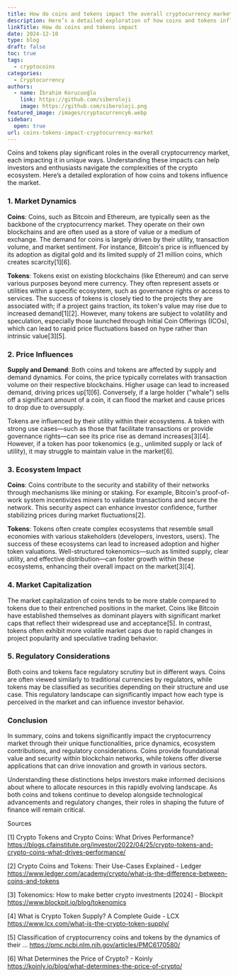 ```yaml
---
title: How do coins and tokens impact the overall cryptocurrency market
description: Here’s a detailed exploration of how coins and tokens influence the market.
linkTitle: How do coins and tokens impact
date: 2024-12-10
type: blog
draft: false
toc: true
tags:
  - cryptocoins
categories:
  - Cryptocurrency
authors:
  - name: İbrahim Korucuoğlu
    link: https://github.com/siberoloji
    image: https://github.com/siberoloji.png
featured_image: /images/cryptocurrency6.webp
sidebar:
  open: true
url: coins-tokens-impact-cryptocurrency-market
---
```

Coins and tokens play significant roles in the overall cryptocurrency market, each impacting it in unique ways. Understanding these impacts can help investors and enthusiasts navigate the complexities of the crypto ecosystem. Here’s a detailed exploration of how coins and tokens influence the market.

### 1. Market Dynamics

**Coins**: Coins, such as Bitcoin and Ethereum, are typically seen as the backbone of the cryptocurrency market. They operate on their own blockchains and are often used as a store of value or a medium of exchange. The demand for coins is largely driven by their utility, transaction volume, and market sentiment. For instance, Bitcoin's price is influenced by its adoption as digital gold and its limited supply of 21 million coins, which creates scarcity[1][6]. 

**Tokens**: Tokens exist on existing blockchains (like Ethereum) and can serve various purposes beyond mere currency. They often represent assets or utilities within a specific ecosystem, such as governance rights or access to services. The success of tokens is closely tied to the projects they are associated with; if a project gains traction, its token's value may rise due to increased demand[1][2]. However, many tokens are subject to volatility and speculation, especially those launched through Initial Coin Offerings (ICOs), which can lead to rapid price fluctuations based on hype rather than intrinsic value[3][5].

### 2. Price Influences

**Supply and Demand**: Both coins and tokens are affected by supply and demand dynamics. For coins, the price typically correlates with transaction volume on their respective blockchains. Higher usage can lead to increased demand, driving prices up[1][6]. Conversely, if a large holder ("whale") sells off a significant amount of a coin, it can flood the market and cause prices to drop due to oversupply.

Tokens are influenced by their utility within their ecosystems. A token with strong use cases—such as those that facilitate transactions or provide governance rights—can see its price rise as demand increases[3][4]. However, if a token has poor tokenomics (e.g., unlimited supply or lack of utility), it may struggle to maintain value in the market[6].

### 3. Ecosystem Impact

**Coins**: Coins contribute to the security and stability of their networks through mechanisms like mining or staking. For example, Bitcoin's proof-of-work system incentivizes miners to validate transactions and secure the network. This security aspect can enhance investor confidence, further stabilizing prices during market fluctuations[2].

**Tokens**: Tokens often create complex ecosystems that resemble small economies with various stakeholders (developers, investors, users). The success of these ecosystems can lead to increased adoption and higher token valuations. Well-structured tokenomics—such as limited supply, clear utility, and effective distribution—can foster growth within these ecosystems, enhancing their overall impact on the market[3][4].

### 4. Market Capitalization

The market capitalization of coins tends to be more stable compared to tokens due to their entrenched positions in the market. Coins like Bitcoin have established themselves as dominant players with significant market caps that reflect their widespread use and acceptance[5]. In contrast, tokens often exhibit more volatile market caps due to rapid changes in project popularity and speculative trading behavior.

### 5. Regulatory Considerations

Both coins and tokens face regulatory scrutiny but in different ways. Coins are often viewed similarly to traditional currencies by regulators, while tokens may be classified as securities depending on their structure and use case. This regulatory landscape can significantly impact how each type is perceived in the market and can influence investor behavior.

### Conclusion

In summary, coins and tokens significantly impact the cryptocurrency market through their unique functionalities, price dynamics, ecosystem contributions, and regulatory considerations. Coins provide foundational value and security within blockchain networks, while tokens offer diverse applications that can drive innovation and growth in various sectors.

Understanding these distinctions helps investors make informed decisions about where to allocate resources in this rapidly evolving landscape. As both coins and tokens continue to develop alongside technological advancements and regulatory changes, their roles in shaping the future of finance will remain critical.

Sources

[1] Crypto Tokens and Crypto Coins: What Drives Performance? <https://blogs.cfainstitute.org/investor/2022/04/25/crypto-tokens-and-crypto-coins-what-drives-performance/>

[2] Crypto Coins and Tokens: Their Use-Cases Explained - Ledger <https://www.ledger.com/academy/crypto/what-is-the-difference-between-coins-and-tokens>

[3] Tokenomics: How to make better crypto investments [2024] - Blockpit <https://www.blockpit.io/blog/tokenomics>

[4] What is Crypto Token Supply? A Complete Guide - LCX <https://www.lcx.com/what-is-the-crypto-token-supply/>

[5] Classification of cryptocurrency coins and tokens by the dynamics of their ... <https://pmc.ncbi.nlm.nih.gov/articles/PMC6170580/>

[6] What Determines the Price of Crypto? - Koinly <https://koinly.io/blog/what-determines-the-price-of-crypto/>
